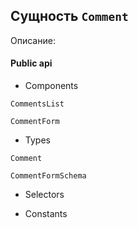 ## Сущность `Comment`

Описание: 

#### Public api

- Components

`CommentsList`

`CommentForm`

- Types

`Comment`

`CommentFormSchema`

- Selectors



- Constants

